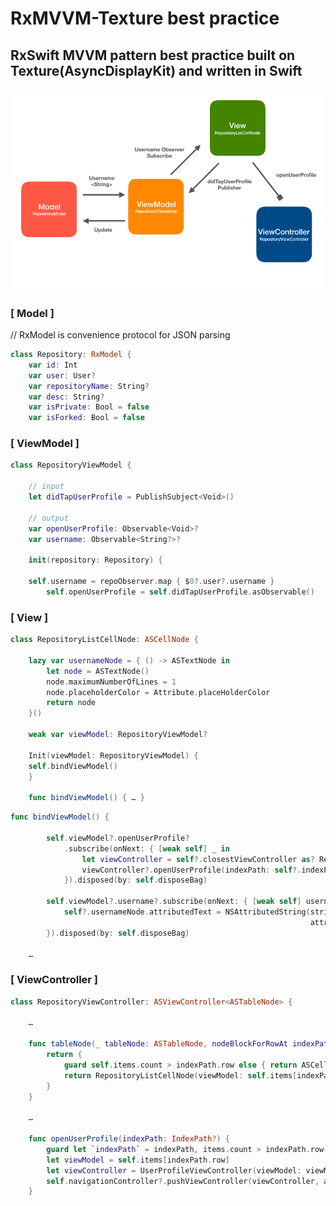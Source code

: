 # RxMVVM-Texture best practice 

## RxSwift MVVM pattern best practice built on Texture(AsyncDisplayKit) and written in Swift


![alt text](https://github.com/GeekTree0101/RxMVVM-Texture/blob/master/resource/preview_image.png)

### [ Model ]

// RxModel is convenience protocol for JSON parsing
```swift
class Repository: RxModel {
    var id: Int
    var user: User?
    var repositoryName: String?
    var desc: String?
    var isPrivate: Bool = false
    var isForked: Bool = false
```

### [ ViewModel ]

```swift
class RepositoryViewModel {

    // input
    let didTapUserProfile = PublishSubject<Void>()

    // output
    var openUserProfile: Observable<Void>?
    var username: Observable<String?>?

    init(repository: Repository) {

	self.username = repoObserver.map { $0?.user?.username }
        self.openUserProfile = self.didTapUserProfile.asObservable()
```

### [ View ]

```swift
class RepositoryListCellNode: ASCellNode {

    lazy var usernameNode = { () -> ASTextNode in
        let node = ASTextNode()
        node.maximumNumberOfLines = 1
        node.placeholderColor = Attribute.placeHolderColor
        return node
    }()

    weak var viewModel: RepositoryViewModel?

    Init(viewModel: RepositoryViewModel) {
	self.bindViewModel()
    }
    
    func bindViewModel() { … } 
```

``` swift
func bindViewModel() {

        self.viewModel?.openUserProfile?
            .subscribe(onNext: { [weak self] _ in
                let viewController = self?.closestViewController as? RepositoryViewController
                viewController?.openUserProfile(indexPath: self?.indexPath)
            }).disposed(by: self.disposeBag)
        
        self.viewModel?.username?.subscribe(onNext: { [weak self] username in
            self?.usernameNode.attributedText = NSAttributedString(string: username ?? "Unknown",
                                                                   attributes: Node.usernameAttributes)
        }).disposed(by: self.disposeBag)

	…
```

### [ ViewController ]

```swift
class RepositoryViewController: ASViewController<ASTableNode> {

    …

    func tableNode(_ tableNode: ASTableNode, nodeBlockForRowAt indexPath: IndexPath) -> ASCellNodeBlock {
        return {
            guard self.items.count > indexPath.row else { return ASCellNode() }
            return RepositoryListCellNode(viewModel: self.items[indexPath.row])
        }
    }

    …

    func openUserProfile(indexPath: IndexPath?) {
        guard let `indexPath` = indexPath, items.count > indexPath.row else { return }
        let viewModel = self.items[indexPath.row]
        let viewController = UserProfileViewController(viewModel: viewModel)
        self.navigationController?.pushViewController(viewController, animated: true)
    }
```
